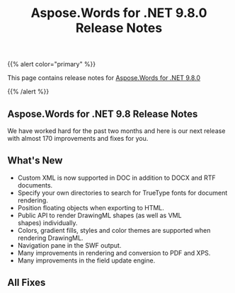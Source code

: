 ﻿---
title: Aspose.Words for .NET 9.8.0 Release Notes
articleTitle: Aspose.Words for .NET 9.8.0 Release Notes
linktitle: Aspose.Words for .NET 9.8.0 Release Notes
description: "Aspose.Words for .NET 9.8.0 Release Notes – learn about the latest updates and fixes."
type: docs
weight: 90
url: /net/aspose-words-for-net-9-8-0-release-notes/
---

{{% alert color="primary" %}} 

This page contains release notes for [Aspose.Words for .NET 9.8.0](https://downloads.aspose.com/words/net/new-releases/aspose.words-for-.net-9.8.0/)

{{% /alert %}} 

## Aspose.Words for .NET 9.8 Release Notes

We have worked hard for the past two months and here is our next release with almost 170 improvements and fixes for you.

## What's New

- Custom XML is now supported in DOC in addition to DOCX and RTF documents.
- Specify your own directories to search for TrueType fonts for document rendering.
- Position floating objects when exporting to HTML.
- Public API to render DrawingML shapes (as well as VML shapes) individually.
- Colors, gradient fills, styles and color themes are supported when rendering DrawingML.
- Navigation pane in the SWF output.
- Many improvements in rendering and conversion to PDF and XPS.
- Many improvements in the field update engine.
## All Fixes
